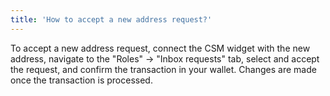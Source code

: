 ```yaml
---
title: 'How to accept a new address request?'
---
```


To accept a new address request, connect the CSM widget with the new address, navigate to the "Roles" → "Inbox requests" tab, select and accept the request, and confirm the transaction in your wallet. Changes are made once the transaction is processed.

